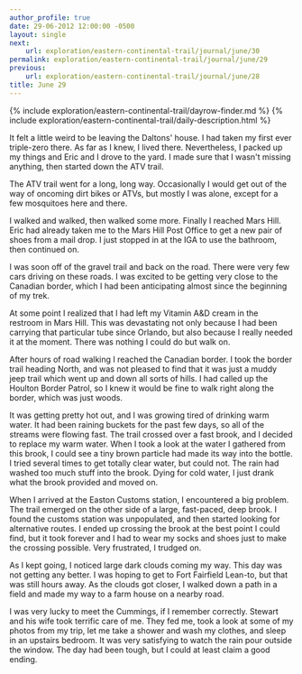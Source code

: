 ```yaml
---
author_profile: true
date: 29-06-2012 12:00:00 -0500
layout: single
next:
    url: exploration/eastern-continental-trail/journal/june/30
permalink: exploration/eastern-continental-trail/journal/june/29
previous:
    url: exploration/eastern-continental-trail/journal/june/28
title: June 29
---
```

{% include exploration/eastern-continental-trail/dayrow-finder.md %}
{% include exploration/eastern-continental-trail/daily-description.html %}

It felt a little weird to be leaving the Daltons' house. I had taken my first ever triple-zero there. As far as I knew, I lived there. Nevertheless, I packed up my things and Eric and I drove to the yard. I made sure that I wasn't missing anything, then started down the ATV trail.

The ATV trail went for a long, long way. Occasionally I would get out of the way of oncoming dirt bikes or ATVs, but mostly I was alone, except for a few mosquitoes here and there.

I walked and walked, then walked some more. Finally I reached Mars Hill. Eric had already taken me to the Mars Hill Post Office to get a new pair of shoes from a mail drop. I just stopped in at the IGA to use the bathroom, then continued on.

I was soon off of the gravel trail and back on the road. There were very few cars driving on these roads. I was excited to be getting very close to the Canadian border, which I had been anticipating almost since the beginning of my trek.

At some point I realized that I had left my Vitamin A&D cream in the restroom in Mars Hill. This was devastating not only because I had been carrying that particular tube since Orlando, but also because I really needed it at the moment. There was nothing I could do but walk on.

After hours of road walking I reached the Canadian border. I took the border trail heading North, and was not pleased to find that it was just a muddy jeep trail which went up and down all sorts of hills. I had called up the Houlton Border Patrol, so I knew it would be fine to walk right along the border, which was just woods.

It was getting pretty hot out, and I was growing tired of drinking warm water. It had been raining buckets for the past few days, so all of the streams were flowing fast. The trail crossed over a fast brook, and I decided to replace my warm water. When I took a look at the water I gathered from this brook, I could see a tiny brown particle had made its way into the bottle. I tried several times to get totally clear water, but could not. The rain had washed too much stuff into the brook. Dying for cold water, I just drank what the brook provided and moved on.

When I arrived at the Easton Customs station, I encountered a big problem. The trail emerged on the other side of a large, fast-paced, deep brook. I found the customs station was unpopulated, and then started looking for alternative routes. I ended up crossing the brook at the best point I could find, but it took forever and I had to wear my socks and shoes just to make the crossing possible. Very frustrated, I trudged on.

As I kept going, I noticed large dark clouds coming my way. This day was not getting any better. I was hoping to get to Fort Fairfield Lean-to, but that was still hours away. As the clouds got closer, I walked down a path in a field and made my way to a farm house on a nearby road.

I was very lucky to meet the Cummings, if I remember correctly. Stewart and his wife took terrific care of me. They fed me, took a look at some of my photos from my trip, let me take a shower and wash my clothes, and sleep in an upstairs bedroom. It was very satisfying to watch the rain pour outside the window. The day had been tough, but I could at least claim a good ending.